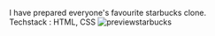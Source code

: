 I have prepared everyone's favourite starbucks clone.<br>
Techstack : HTML, CSS
![previewstarbucks](https://user-images.githubusercontent.com/98261167/192784118-e572a16b-2989-4edd-ab2b-3f96b592789f.png)
